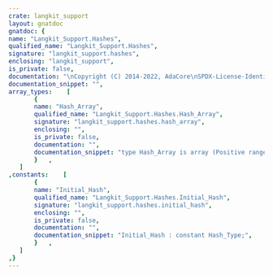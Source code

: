 ```yaml
---
crate: langkit_support
layout: gnatdoc
gnatdoc: {
name: "Langkit_Support.Hashes",
qualified_name: "Langkit_Support.Hashes",
signature: "langkit_support.hashes",
enclosing: "langkit_support",
is_private: false,
documentation: "\nCopyright (C) 2014-2022, AdaCore\nSPDX-License-Identifier: Apache-2.0",
documentation_snippet: "",
array_types:    [
       {
       name: "Hash_Array",
       qualified_name: "Langkit_Support.Hashes.Hash_Array",
       signature: "langkit_support.hashes.hash_array",
       enclosing: "",
       is_private: false,
       documentation: "",
       documentation_snippet: "type Hash_Array is array (Positive range <>) of Hash_Type;",
       }   ,
   ]
,constants:    [
       {
       name: "Initial_Hash",
       qualified_name: "Langkit_Support.Hashes.Initial_Hash",
       signature: "langkit_support.hashes.initial_hash",
       enclosing: "",
       is_private: false,
       documentation: "",
       documentation_snippet: "Initial_Hash : constant Hash_Type;",
       }   ,
   ]
,}
---
```

